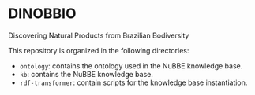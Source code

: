 # DINOBBIO
Discovering Natural Products from Brazilian Bodiversity

This repository is organized in the following directories:

* ``ontology``: contains the ontology used in the NuBBE knowledge base.
* ``kb``: contains the NuBBE knowledge base.
* ``rdf-transformer``: contain scripts for the knowledge base instantiation.
